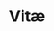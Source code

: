 ---
layout: vitae
title: Vitæ
slug: /vitæ
timeline:
  - date: "May 2024 - Now"
    title: "Telepix"
    position: "AI Engineer"
    description: "Working on processing remotely sensed images, including object detection, image segmentation, and image compression."
    side: "leftt"
  - date: "March 2018 - Feb. 2024"
    title: "Konkuk Univerisity"
    position: "B.S in Civil Engineering"
    description: "minor B.S in Computer Science"
    side: "right"
---